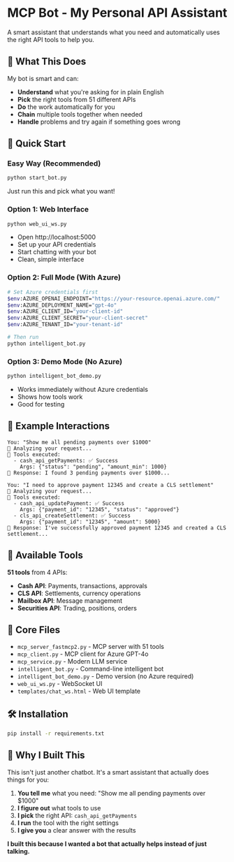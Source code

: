 # MCP Bot - My Personal API Assistant

A smart assistant that understands what you need and automatically uses the right API tools to help you.

## 🧠 What This Does

My bot is smart and can:
- **Understand** what you're asking for in plain English
- **Pick** the right tools from 51 different APIs
- **Do** the work automatically for you
- **Chain** multiple tools together when needed
- **Handle** problems and try again if something goes wrong

## 🚀 Quick Start

### Easy Way (Recommended)
```bash
python start_bot.py
```
Just run this and pick what you want!

### Option 1: Web Interface
```bash
python web_ui_ws.py
```
- Open http://localhost:5000
- Set up your API credentials
- Start chatting with your bot
- Clean, simple interface

### Option 2: Full Mode (With Azure)
```bash
# Set Azure credentials first
$env:AZURE_OPENAI_ENDPOINT="https://your-resource.openai.azure.com/"
$env:AZURE_DEPLOYMENT_NAME="gpt-4o"
$env:AZURE_CLIENT_ID="your-client-id"
$env:AZURE_CLIENT_SECRET="your-client-secret"
$env:AZURE_TENANT_ID="your-tenant-id"

# Then run
python intelligent_bot.py
```

### Option 3: Demo Mode (No Azure)
```bash
python intelligent_bot_demo.py
```
- Works immediately without Azure credentials
- Shows how tools work
- Good for testing

## 🎯 Example Interactions

```
You: "Show me all pending payments over $1000"
🧠 Analyzing your request...
🔧 Tools executed:
  - cash_api_getPayments: ✅ Success
    Args: {"status": "pending", "amount_min": 1000}
🤖 Response: I found 3 pending payments over $1000...

You: "I need to approve payment 12345 and create a CLS settlement"
🧠 Analyzing your request...
🔧 Tools executed:
  - cash_api_updatePayment: ✅ Success
    Args: {"payment_id": "12345", "status": "approved"}
  - cls_api_createSettlement: ✅ Success
    Args: {"payment_id": "12345", "amount": 5000}
🤖 Response: I've successfully approved payment 12345 and created a CLS settlement...
```

## 🔧 Available Tools

**51 tools** from 4 APIs:
- **Cash API**: Payments, transactions, approvals
- **CLS API**: Settlements, currency operations  
- **Mailbox API**: Message management
- **Securities API**: Trading, positions, orders

## 📁 Core Files

- `mcp_server_fastmcp2.py` - MCP server with 51 tools
- `mcp_client.py` - MCP client for Azure GPT-4o
- `mcp_service.py` - Modern LLM service
- `intelligent_bot.py` - Command-line intelligent bot
- `intelligent_bot_demo.py` - Demo version (no Azure required)
- `web_ui_ws.py` - WebSocket UI
- `templates/chat_ws.html` - Web UI template

## 🛠️ Installation

```bash
pip install -r requirements.txt
```

## 🎯 Why I Built This

This isn't just another chatbot. It's a smart assistant that actually does things for you:

1. **You tell me** what you need: "Show me all pending payments over $1000"
2. **I figure out** what tools to use
3. **I pick** the right API: `cash_api_getPayments`
4. **I run** the tool with the right settings
5. **I give you** a clear answer with the results

**I built this because I wanted a bot that actually helps instead of just talking.**
